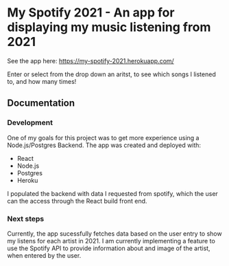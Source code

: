 # My Spotify 2021 - An app for displaying my music listening from 2021

See the app here: https://my-spotify-2021.herokuapp.com/

Enter or select from the drop down an aritst, to see which songs I listened to, and how many times!

## Documentation

### Development

One of my goals for this project was to get more experience using a Node.js/Postgres Backend. The app was created and deployed with:

- React
- Node.js
- Postgres
- Heroku

I populated the backend with data I requested from spotify, which the user can the access through the React build front end.

### Next steps

Currently, the app sucessfully fetches data based on the user entry to show my listens for each artist in 2021. I am currently implementing a feature to use the Spotify API to provide information about and image of the artist, when entered by the user.


